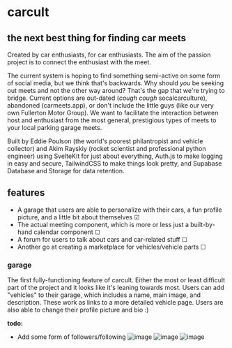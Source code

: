 # carcult
## the next best thing for finding car meets
Created by car enthusiasts, for car enthusiasts. The aim of the passion project is to connect the enthusiast with the meet. 

The current system is hoping to find something semi-active on some form of social media, but we think that's backwards. 
Why should *you* be seeking out meets and not the other way around? That's the gap that we're trying to bridge. 
Current options are out-dated (*cough* *cough* socalcarculture), abandoned (carmeets.app), or don't include the little guys (like our very own Fullerton Motor Group).
We want to facilitate the interaction between host and enthusiast from the most general, prestigious types of meets to your local parking garage meets.

Built by Eddie Poulson (the world's poorest philantropist and vehicle collector) and Akim Rayskiy (rocket scientist and professional python engineer) using 
SvelteKit for just about everything, Auth.js to make logging in easy and secure, TailwindCSS to make things look pretty, and Supabase Database and Storage for 
data retention.

## features 
- A garage that users are able to personalize with their cars, a fun profile picture, and a little bit about themselves ☑
- The actual meeting component, which is more or less just a built-by-hand calendar component ☐
- A forum for users to talk about cars and car-related stuff ☐
- Another go at creating a marketplace for vehicles/vehicle parts ☐

### garage
The first fully-functioning feature of carcult. Either the most or least difficult part of the project and it looks like it's leaning towards most.
Users can add "vehicles" to their garage, which includes a name, main image, and description. These work as links to a more detailed vehicle page.
Users are also able to change their profile picture and bio :)

**todo:**
- Add some form of followers/following
![image](https://github.com/UnitedPuggs/carcult/assets/48199805/302db703-6a5c-4627-a099-b6bb277f40dd)
![image](https://github.com/UnitedPuggs/carcult/assets/48199805/749ad751-cf0d-49f6-8df6-1e75da7f92b5)
![image](https://github.com/UnitedPuggs/carcult/assets/48199805/7ec0afa6-4df6-43e7-a9a9-7438bbc486b1)


